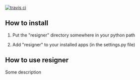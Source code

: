 [![travis ci](https://travis-ci.org/mediapredict/resigner.png)](https://travis-ci.org/mediapredict/resigner)

## How to install

 1. Put the "resigner" directory somewhere in your python path

 2. Add "resigner" to your installed apps (in the settings.py file)


## How to use resigner

Some description
